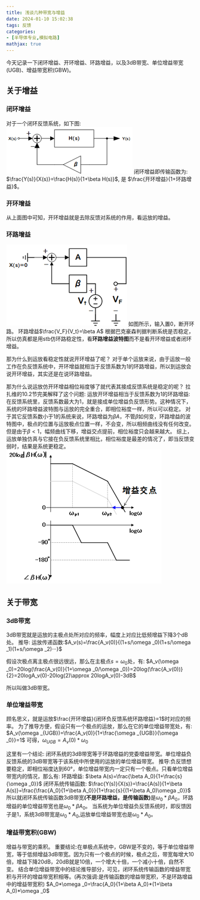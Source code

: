 ```yaml
---
title: 浅谈几种带宽与增益
date: 2024-01-10 15:02:38
tags: 反馈
categories: 
- [半导体专业,模拟电路]
mathjax: true
---
```

今天记录一下闭环增益、开环增益、环路增益，以及3dB带宽、单位增益带宽(UGB)、增益带宽积(GBW)。
<!--more-->
## 关于增益
### 闭环增益
对于一个闭环反馈系统，如下图:
![20240110153857](https://raw.githubusercontent.com/shenguosai/MyPic/img/img/20240110153857.png)
闭环增益即传输函数为: $\frac{Y(s)}{X(s)}=\frac{H(s)}{1+\beta H(s)}$, 是 $\frac{开环增益}{1+环路增益}$。

### 开环增益
从上面图中可知，开环增益就是去除反馈对系统的作用，看运放的增益。

### 环路增益
![20240110154642](https://raw.githubusercontent.com/shenguosai/MyPic/img/img/20240110154642.png)
如图所示，输入置0，断开环路。
环路增益$\frac{V_F}{V_t}=\beta A$
根据巴克豪森判据判断系统是否稳定，所以仿真都是用stb仿环路稳定性，看<b>环路增益波特图</b>而不是看开环增益或者闭环增益。

那为什么到运放看稳定性就说开环增益了呢？
对于单个运放来说，由于运放一般工作在负反馈系统中，开环增益就相当于反馈系数为1的环路增益，所以到运放会说开环增益，其实还是在说环路增益。

那为什么说运放仿开环增益相位裕度够了就代表其接成反馈系统是稳定的呢？
拉扎维的10.2节完美解释了这个问题:
运放开环增益相当于反馈系数为1的环路增益:在反馈系统里，反馈系数最大为1，就是接成单位增益负反馈形势。这种情况下，系统的环路增益波特图与运放的完全重合，即相位裕度一样，所以可以稳定。
对于其它反馈系数小于1的系统来说，环路增益为$\beta A$，不管$\beta$如何变，环路增益的波特图中，极点的位置与运放极点位置一样，不会变，所以相频曲线没有任何改变。但是由于$\beta <1$，幅频曲线下移，增益交点提前，相位裕度只会越来越大。
综上，运放单独仿真与它接在负反馈系统里相比，相位裕度是最差的情况了，即当反馈变弱时，结果是系统更稳定。
![20240110161104](https://raw.githubusercontent.com/shenguosai/MyPic/img/img/20240110161104.png)

## 关于带宽
### 3dB带宽
3dB带宽就是运放的主极点处所对应的频率，幅度上对应比低频增益下降3个dB处。
推导:
运放传递函数:$A_v(s)=\frac{A_v(0)}{(1+s/\omega _0)(1+s/\omega _1)(1+s/\omega _2)···}$

假设次极点离主极点很远很远，那么在主极点$s=\omega _0$处，有:
$A_v(\omega _0)=20log(\frac{A_v(0)}{1+\omega _0/\omega _0})=20log(\frac{A_v(0))}{2}=20logA_v(0)-20log(2)\approx 20logA_v(0)-3dB$

所以叫做3dB带宽。

### 单位增益带宽
顾名思义，就是运放$\frac{开环增益}{闭环负反馈系统环路增益}=1$时对应的频率。
为了推导方便，假设只有一个极点的运放，那么在它的单位增益带宽处，有:
$A_v(\omega _{UGB})=\frac{A_v(0)}{1+\frac{\omega _{UGB}}{\omega _0}}=1$
可得，$\omega _{UGB}=A_v(0)*\omega _0$

这里有一个结论: 闭环系统的3dB带宽等于环路增益的党委增益带宽。单位增益负反馈系统的3dB带宽等于该系统中所使用的运放的单位增益带宽。
推导:负反馈想要稳定，即相位裕度达到60°，单位增益带宽内一定只有一个极点。只看单位增益带宽内的情况，那么有:
环路增益: $\beta A(s)=\frac{\beta A_0}{1+\frac{s}{\omega _0}}$
闭环系统传输函数: $\frac{Y(s)}{X(s)}=\frac{A(s)}{1+\beta A(s)}=\frac{\frac{A_0}{1+\beta A_0}}{1+\frac{s}{(1+\beta A_0)\omega _0}}$
所以就闭环系统传输函数3dB带宽<b>(不是环路增益，是传输函数)</b>是$\omega _0*\beta A_0$，环路增益的单位增益带宽也是$\omega _0*\beta A_0$。
当系统为单位增益负反馈系统时，即反馈因子是1，系统3dB带宽是$\omega _0*A_0$,运放单位增益带宽也是$\omega _0*A_0$。

### 增益带宽积(GBW)
增益与带宽的乘积。
重要结论:在单极点系统中，GBW是不变的，等于单位增益带宽，等于低频增益3dB带宽。因为只有一个极点的时候，极点之后，带宽每增大10倍，增益下降20dB，20dB就是10倍，一个增大十倍，一个减小十倍，自然不变。
结合单位增益带宽中的结论推导部分，可见，闭环系统传输函数的增益带宽积与开环的增益带宽积相等。(再次强调:是传输函数的增益带宽积，不是环路增益中的增益带宽积)
$A_0*\omega _0=\frac{A_0}{1+\beta A_0}*(1+\beta A_0)*\omega _0$